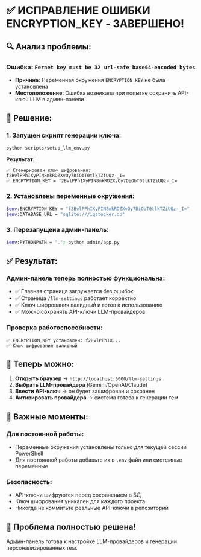 # ✅ ИСПРАВЛЕНИЕ ОШИБКИ ENCRYPTION_KEY - ЗАВЕРШЕНО!

## 🔍 Анализ проблемы:

### **Ошибка**: `Fernet key must be 32 url-safe base64-encoded bytes`
- **Причина**: Переменная окружения `ENCRYPTION_KEY` не была установлена
- **Местоположение**: Ошибка возникала при попытке сохранить API-ключ LLM в админ-панели

## 🔧 Решение:

### 1. **Запущен скрипт генерации ключа:**
```bash
python scripts/setup_llm_env.py
```

**Результат:**
```
✅ Сгенерирован ключ шифрования: f2BvlPPhIXyPIN8mkRDZXvOy7DiObT0tlkTZiUQz-_I=
✅ ENCRYPTION_KEY = f2BvlPPhIXyPIN8mkRDZXvOy7DiObT0tlkTZiUQz-_I=
```

### 2. **Установлены переменные окружения:**
```bash
$env:ENCRYPTION_KEY = "f2BvlPPhIXyPIN8mkRDZXvOy7DiObT0tlkTZiUQz-_I="
$env:DATABASE_URL = "sqlite:///iqstocker.db"
```

### 3. **Перезапущена админ-панель:**
```bash
$env:PYTHONPATH = "."; python admin/app.py
```

## ✅ Результат:

### **Админ-панель теперь полностью функциональна:**
- ✅ Главная страница загружается без ошибок
- ✅ Страница `/llm-settings` работает корректно
- ✅ Ключ шифрования валидный и готов к использованию
- ✅ Можно сохранять API-ключи LLM-провайдеров

### **Проверка работоспособности:**
```
✅ ENCRYPTION_KEY установлен: f2BvlPPhIX...
✅ Ключ шифрования валидный
```

## 🚀 Теперь можно:

1. **Открыть браузер** → `http://localhost:5000/llm-settings`
2. **Выбрать LLM-провайдера** (Gemini/OpenAI/Claude)
3. **Ввести API-ключ** → он будет зашифрован и сохранен
4. **Активировать провайдера** → система готова к генерации тем

## 📝 Важные моменты:

### **Для постоянной работы:**
- Переменные окружения установлены только для текущей сессии PowerShell
- Для постоянной работы добавьте их в `.env` файл или системные переменные

### **Безопасность:**
- API-ключи шифруются перед сохранением в БД
- Ключ шифрования уникален для каждого проекта
- Никогда не коммитьте реальные API-ключи в репозиторий

## 🎉 Проблема полностью решена!

Админ-панель готова к настройке LLM-провайдеров и генерации персонализированных тем.
